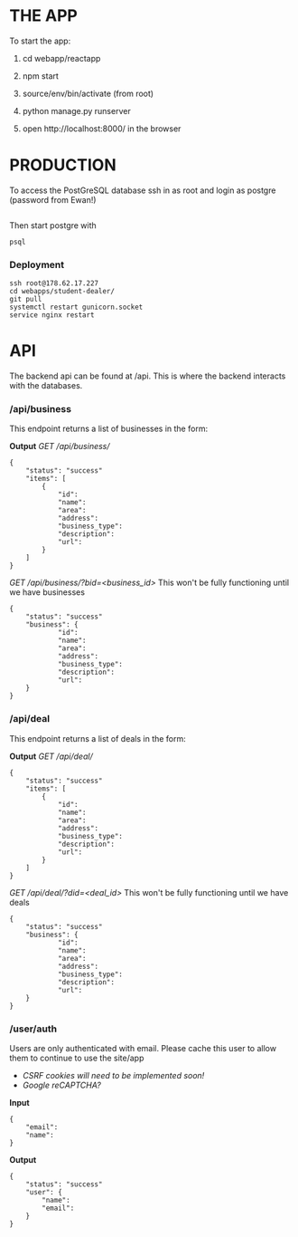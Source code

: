 # THE APP
To start the app:

1. cd webapp/reactapp
2. npm start

3. source/env/bin/activate (from root)
4. python manage.py runserver
5. open http://localhost:8000/ in the browser


# PRODUCTION
To access the PostGreSQL database ssh in as root and login as postgre
(password from Ewan!)

```su - postgre
```
Then start postgre with

```
psql
```

### Deployment
```
ssh root@178.62.17.227
cd webapps/student-dealer/
git pull
systemctl restart gunicorn.socket
service nginx restart
```


# API
The backend api can be found at /api. This is where the backend interacts with the databases.

### /api/business
This endpoint returns a list of businesses in the form:

**Output**
*GET /api/business/*
```
{
    "status": "success"
    "items": [
        {
            "id":
            "name":
            "area":
            "address":
            "business_type":
            "description":
            "url":
        }
    ]
}
```

*GET /api/business/?bid=<business_id>*
This won't be fully functioning until we have businesses
```
{
    "status": "success"
    "business": {
            "id":
            "name":
            "area":
            "address":
            "business_type":
            "description":
            "url":
    }
}
```

### /api/deal
This endpoint returns a list of deals in the form:

**Output**
*GET /api/deal/*
```
{
    "status": "success"
    "items": [
        {
            "id":
            "name":
            "area":
            "address":
            "business_type":
            "description":
            "url":
        }
    ]
}
```

*GET /api/deal/?did=<deal_id>*
This won't be fully functioning until we have deals
```
{
    "status": "success"
    "business": {
            "id":
            "name":
            "area":
            "address":
            "business_type":
            "description":
            "url":
    }
}
```

### /user/auth
Users are only authenticated with email.
Please cache this user to allow them to continue to use the site/app

- *CSRF cookies will need to be implemented soon!*
- *Google reCAPTCHA?*

**Input**
```
{
    "email":
    "name":
}
```

**Output**
```
{
    "status": "success"
    "user": {
        "name":
        "email":
    }
}
```

